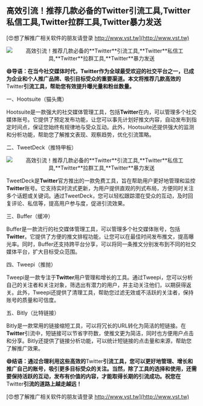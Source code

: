 ## **高效引流！推荐几款必备的**Twitter**引流工具,**Twitter**私信工具,**Twitter**拉群工具,**Twitter**暴力发送**

[😍想了解推广相关软件的朋友请登录 http://www.vst.tw](http://www.vst.tw)

 <center><img src="https://vst.tw/MP4/tuiguang/png/1.png" alt="高效引流！推荐几款必备的**Twitter**引流工具,**Twitter**私信工具,**Twitter**拉群工具,**Twitter**暴力发送"></center>

**😄导语：在当今社交媒体时代，**Twitter**作为全球最受欢迎的社交平台之一，已成为企业和个人推广品牌、吸引目标受众的重要渠道。本文将推荐几款高效的**Twitter**引流工具，帮助您有效提升曝光量和粉丝数量。**

一、Hootsuite（猫头鹰）

Hootsuite是一款强大的社交媒体管理工具，包括**Twitter**在内，可以管理多个社交媒体账号。它提供了预定发布功能，让您可以事先计划好推文内容，自动发布到指定时间点，保证您始终有规律地与受众互动。此外，Hootsuite还提供强大的监测和分析功能，帮助您了解推文表现、观察趋势，优化引流策略。

二、TweetDeck（推特甲板）

 <center><img src="https://vst.tw/MP4/tuiguang/png/6.png" alt="高效引流！推荐几款必备的**Twitter**引流工具,**Twitter**私信工具,**Twitter**拉群工具,**Twitter**暴力发送"></center>

TweetDeck是**Twitter**官方推出的一款免费工具，旨在帮助用户更好地管理和监控**Twitter**账号。它支持实时流式更新，为用户提供直观的列式布局，方便同时关注多个话题或关键词。通过TweetDeck，您可以轻松跟踪潜在受众的互动，及时回复评论、私信等，提高用户参与度，促进引流效果。

三、Buffer（缓冲）

Buffer是一款流行的社交媒体管理工具，可以管理多个社交媒体账号，包括**Twitter**。它提供了方便的推文排程功能，让您可以在最佳时间发布推文，提高曝光率。同时，Buffer还支持跨平台分享，可以将同一条推文分别发布到不同的社交媒体平台，扩大目标受众范围。

四、Tweepi（推抛）

Tweepi是一款专注于**Twitter**用户管理和增长的工具。通过Tweepi，您可以分析自己的关注者和关注对象，筛选出有潜力的用户，并主动关注他们，以期获得返关。此外，Tweepi还提供了清理工具，帮助您过滤无效或不活跃的关注者，保持账号的质量和可信度。

五、Bitly（比特链接）

Bitly是一款常用的链接缩短工具，可以将冗长的URL转化为简洁的短链接。在**Twitter**引流中，短链接可以节省字符数，使推文更为简洁，同时也方便用户点击和分享。Bitly还提供了链接分析功能，可以统计短链接的点击量和来源，帮助您了解推广效果。

**😄结语：通过合理利用这些高效的**Twitter**引流工具，您可以更好地管理、增长和推广自己的账号，吸引更多目标受众的关注。当然，除了工具的选择和使用，还需要保持活跃的互动，发布有价值的内容，才能取得长期的引流成功。祝您在**Twitter**引流的道路上越走越远！**

[😍想了解推广相关软件的朋友请登录 http://www.vst.tw](http://www.vst.tw)



